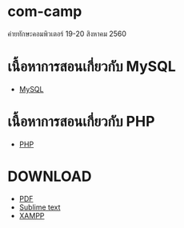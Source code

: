 # com-camp
ค่ายทักษะคอมพิวเตอร์ 19-20 สิงหาคม 2560



# เนื้อหาการสอนเกี่ยวกับ MySQL
* [MySQL](https://jakkapat.gitbooks.io/mysql)


# เนื้อหาการสอนเกี่ยวกับ PHP
* [PHP](https://jakkapat.gitbooks.io/php)


# DOWNLOAD
* [PDF](https://github.com/Jakkapat/com-camp/blob/master/azure-iot-workshop.pdf)
* [Sublime text](https://github.com/Jakkapat/com-camp/blob/master/Sublime%20Text%20Build%203126%20Setup.exe)
* [XAMPP]()
